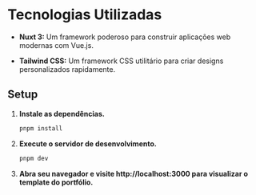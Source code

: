 # Tecnologias Utilizadas

- **Nuxt 3:** Um framework poderoso para construir aplicações web modernas com Vue.js.

- **Tailwind CSS:** Um framework CSS utilitário para criar designs personalizados rapidamente.

## Setup


1. **Instale as dependências.**

   ```bash
   pnpm install

   ```

2. **Execute o servidor de desenvolvimento.**

   ```bash
   pnpm dev

   ```

4. **Abra seu navegador e visite http://localhost:3000 para visualizar o template do portfólio.**